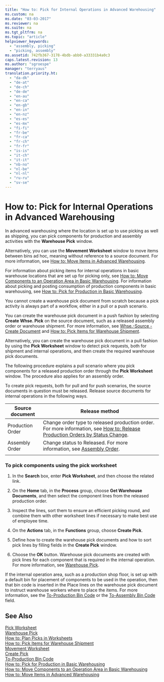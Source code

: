 ```yaml
---
title: "How to: Pick for Internal Operations in Advanced Warehousing"
ms.custom: na
ms.date: "03-03-2017"
ms.reviewer: na
ms.suite: na
ms.tgt_pltfrm: na
ms.topic: "article"
helpviewer_keywords: 
  - "assembly, picking"
  - "picking, assembly"
ms.assetid: 742fb367-3178-4bdb-abb0-a33331b4a0c3
caps.latest.revision: 13
ms.author: "sgroespe"
manager: "terryaus"
translation.priority.ht: 
  - "da-dk"
  - "de-at"
  - "de-ch"
  - "de-de"
  - "en-au"
  - "en-ca"
  - "en-gb"
  - "en-in"
  - "en-nz"
  - "es-es"
  - "es-mx"
  - "fi-fi"
  - "fr-be"
  - "fr-ca"
  - "fr-ch"
  - "fr-fr"
  - "is-is"
  - "it-ch"
  - "it-it"
  - "nb-no"
  - "nl-be"
  - "nl-nl"
  - "ru-ru"
  - "sv-se"
---
```

# How to: Pick for Internal Operations in Advanced Warehousing
In advanced warehousing where the location is set up to use picking as well as shipping, you can pick components for production and assembly activities with the **Warehouse Pick** window.  
  
 Alternatively, you can use the **Movement Worksheet** window to move items between bins ad hoc, meaning without reference to a source document. For more information, see [How to: Move Items in Advanced Warehousing](../WarehouseActivities/how-to-move-items-in-advanced-warehousing.md).  
  
 For information about picking items for internal operations in basic warehouse locations that are set up for picking only, see [How to: Move Components to an Operation Area in Basic Warehousing](../WarehouseActivities/how-to-move-components-to-an-operation-area-in-basic-warehousing.md). For information about picking and posting consumption of production components in basic warehousing, see [How to: Pick for Production in Basic Warehousing](../WarehouseActivities/how-to-pick-for-production-in-basic-warehousing.md).  
  
 You cannot create a warehouse pick document from scratch because a pick activity is always part of a workflow, either in a pull or a push scenario.  
  
 You can create the warehouse pick document in a push fashion by selecting **Create Whse. Pick** on the source document, such as a released assembly order or warehouse shipment. For more information, see [Whse.\-Source \- Create Document](../Topic/\($%20R_7305%20Whse.-Source%20-%20Create%20Document%20$\).md) and [How to: Pick Items for Warehouse Shipment](../WarehouseActivities/how-to-pick-items-for-warehouse-shipment.md).  
  
 Alternatively, you can create the warehouse pick document in a pull fashion by using the **Pick Worksheet** window to detect pick requests, both for shipment and internal operations, and then create the required warehouse pick documents.  
  
 The following procedure explains a pull scenario where you pick components for a released production order through the **Pick Worksheet** window. The procedure also applies for an assembly order.  
  
 To create pick requests, both for pull and for push scenarios, the source documents in question must be released. Release source documents for internal operations in the following ways.  
  
|Source document|Release method|  
|---------------------|--------------------|  
|Production Order|Change order type to released production order. For more information, see [How to: Release Production Orders by Status Change](../OperationsPlanning/how-to-release-production-orders-by-status-change.md).|  
|Assembly Order|Change status to Released. For more information, see [Assembly Order](../WarehouseActivities/-$-n_900-assembly-order-$-.md).|  
|||  
  
### To pick components using the pick worksheet  
  
1.  In the **Search** box, enter **Pick Worksheet**, and then choose the related link.  
  
2.  On the **Home** tab, in the **Process** group, choose **Get Warehouse Documents**, and then select the component lines from the released production order.  
  
3.  Inspect the lines, sort them to ensure an efficient picking round, and combine them with other worksheet lines if necessary to make best use of employee time.  
  
4.  On the **Actions** tab, in the **Functions** group, choose **Create Pick**.  
  
5.  Define how to create the warehouse pick documents and how to sort pick lines by filling fields in the **Create Pick** window.  
  
6.  Choose the **OK** button. Warehouse pick documents are created with pick lines for each component that is required in the internal operation. For more information, see [Warehouse Pick](../Topic/\($%20N_5779%20Warehouse%20Pick%20$\).md).  
  
 If the internal operation area, such as a production shop floor, is set up with a default bin for placement of components to be used in the operation, then that bin code is inserted in the Place lines on the warehouse pick document to instruct warehouse workers where to place the items. For more information, see the [To\-Production Bin Code](../Topic/\($%20T_14_7314%20To-Production%20Bin%20Code%20$\).md) or the [To\-Assembly Bin Code](../Topic/\($%20T_14_7330%20To-Assembly%20Bin%20Code%20$\).md) field.  
  
## See Also  
 [Pick Worksheet](../Topic/\($%20N_7345%20Pick%20Worksheet%20$\).md)   
 [Warehouse Pick](../Topic/\($%20N_5779%20Warehouse%20Pick%20$\).md)   
 [How to: Plan Picks in Worksheets](../WarehouseActivities/how-to-plan-picks-in-worksheets.md)   
 [How to: Pick Items for Warehouse Shipment](../WarehouseActivities/how-to-pick-items-for-warehouse-shipment.md)   
 [Movement Worksheet](../Topic/\($%20N_7351%20Movement%20Worksheet%20$\).md)   
 [Create Pick](../Topic/\($%20B_5754%20Create%20Pick%20$\).md)   
 [To\-Production Bin Code](../Topic/\($%20T_14_7314%20To-Production%20Bin%20Code%20$\).md)   
 [How to: Pick for Production in Basic Warehousing](../WarehouseActivities/how-to-pick-for-production-in-basic-warehousing.md)   
 [How to: Move Components to an Operation Area in Basic Warehousing](../WarehouseActivities/how-to-move-components-to-an-operation-area-in-basic-warehousing.md)   
 [How to: Move Items in Advanced Warehousing](../WarehouseActivities/how-to-move-items-in-advanced-warehousing.md)